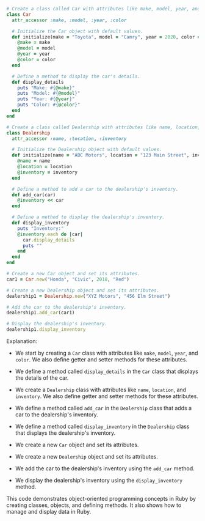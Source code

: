 ```ruby
# Create a class called Car with attributes like make, model, year, and color.
class Car
  attr_accessor :make, :model, :year, :color

  # Initialize the Car object with default values.
  def initialize(make = "Toyota", model = "Camry", year = 2020, color = "Silver")
    @make = make
    @model = model
    @year = year
    @color = color
  end

  # Define a method to display the car's details.
  def display_details
    puts "Make: #{@make}"
    puts "Model: #{@model}"
    puts "Year: #{@year}"
    puts "Color: #{@color}"
  end
end

# Create a class called Dealership with attributes like name, location, and inventory.
class Dealership
  attr_accessor :name, :location, :inventory

  # Initialize the Dealership object with default values.
  def initialize(name = "ABC Motors", location = "123 Main Street", inventory = [])
    @name = name
    @location = location
    @inventory = inventory
  end

  # Define a method to add a car to the dealership's inventory.
  def add_car(car)
    @inventory << car
  end

  # Define a method to display the dealership's inventory.
  def display_inventory
    puts "Inventory:"
    @inventory.each do |car|
      car.display_details
      puts ""
    end
  end
end

# Create a new Car object and set its attributes.
car1 = Car.new("Honda", "Civic", 2018, "Red")

# Create a new Dealership object and set its attributes.
dealership1 = Dealership.new("XYZ Motors", "456 Elm Street")

# Add the car to the dealership's inventory.
dealership1.add_car(car1)

# Display the dealership's inventory.
dealership1.display_inventory
```

Explanation:

* We start by creating a `Car` class with attributes like `make`, `model`, `year`, and `color`. We also define getter and setter methods for these attributes.

* We define a method called `display_details` in the `Car` class that displays the details of the car.

* We create a `Dealership` class with attributes like `name`, `location`, and `inventory`. We also define getter and setter methods for these attributes.

* We define a method called `add_car` in the `Dealership` class that adds a car to the dealership's inventory.

* We define a method called `display_inventory` in the `Dealership` class that displays the dealership's inventory.

* We create a new `Car` object and set its attributes.

* We create a new `Dealership` object and set its attributes.

* We add the car to the dealership's inventory using the `add_car` method.

* We display the dealership's inventory using the `display_inventory` method.

This code demonstrates object-oriented programming concepts in Ruby by creating classes, objects, and defining methods. It also shows how to manage and display data in Ruby.